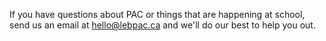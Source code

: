 If you have questions about PAC or things that are happening at school, send us an email at [hello@lebpac.ca](mailto:exec@lebpac.ca) and we'll do our best to help you out.